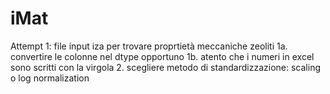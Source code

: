 # iMat
Attempt 1: file input iza per trovare proprtietà meccaniche zeoliti
  1a. convertire le colonne nel dtype opportuno
  1b. atento che i numeri in excel sono scritti con la virgola
  2. scegliere metodo di standardizzazione: scaling o log normalization
